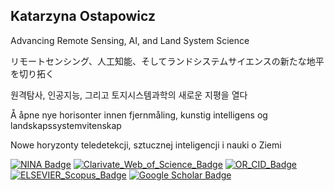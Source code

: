 ## Katarzyna Ostapowicz

<p>Advancing Remote Sensing, AI, and Land System Science</p> 
<p>リモートセンシング、人工知能、そしてランドシステムサイエンスの新たな地平を切り拓く</p>
<p>원격탐사, 인공지능, 그리고 토지시스템과학의 새로운 지평을 열다</p>
<p>Å åpne nye horisonter innen fjernmåling, kunstig intelligens og landskapssystemvitenskap</p>
<p>Nowe horyzonty teledetekcji, sztucznej inteligencji i nauki o Ziemi</p>

[![NINA Badge](https://img.shields.io/badge/NINA-Staff-blue)](https://www.nina.no/english/Contact/Employees/Employee-info?AnsattID=16669)
[![Clarivate_Web_of_Science_Badge](https://img.shields.io/badge/Clarivate-WoS-lightgrey)](https://www.webofscience.com/wos/author/record/AAE-4380-2019)
[![OR_CID_Badge](https://img.shields.io/badge/ORC-ID-lightgrey)](https://orcid.org/0000-0002-4830-8202)
[![ELSEVIER_Scopus_Badge](https://img.shields.io/badge/ELSEVIER-Scopus-lightgrey)](https://www.scopus.com/authid/detail.uri?authorId=8943458300)
[![Google Scholar Badge](https://img.shields.io/badge/Google-Scholar-lightgrey)](https://scholar.google.com/citations?user=7dxBUIcAAAAJ&hl=en&oi=ao)
